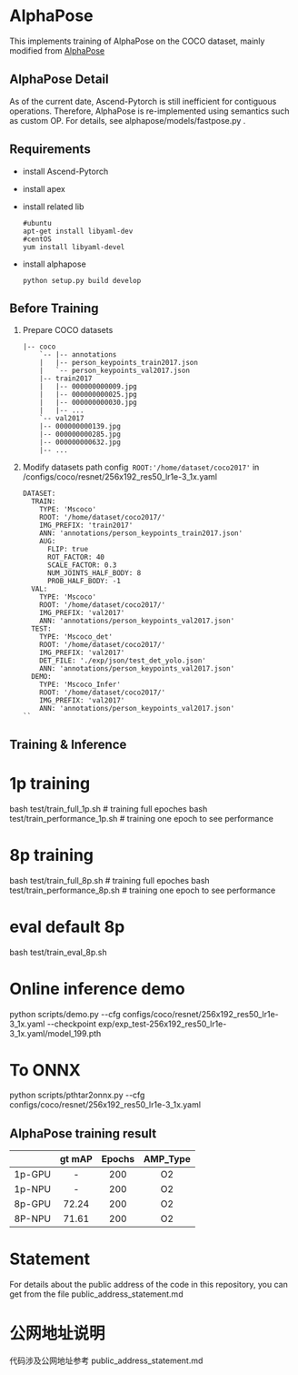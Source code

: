# AlphaPose

This implements training of AlphaPose on the COCO dataset, mainly modified from [AlphaPose](https://github.com/MVIG-SJTU/AlphaPose)

## AlphaPose Detail

As of the current date, Ascend-Pytorch is still inefficient for contiguous operations. Therefore, AlphaPose is re-implemented using semantics such as custom OP. For details, see alphapose/models/fastpose.py . 

## Requirements

-   install Ascend-Pytorch 

-   install apex 

-   install related lib
      ```
    #ubuntu 
    apt-get install libyaml-dev
    #centOS 
    yum install libyaml-devel
      ```

-   install alphapose

    ```
    python setup.py build develop
    ```

## Before Training

1.  Prepare COCO datasets

    ```
    |-- coco
        `-- |-- annotations
        |   |-- person_keypoints_train2017.json
        |   `-- person_keypoints_val2017.json
        |-- train2017
        |   |-- 000000000009.jpg
        |   |-- 000000000025.jpg
        |   |-- 000000000030.jpg
        |   |-- ... 
        `-- val2017
        |-- 000000000139.jpg
        |-- 000000000285.jpg
        |-- 000000000632.jpg
        |-- ... 
    ```
2.  Modify datasets path config` ROOT:'/home/dataset/coco2017'` in /configs/coco/resnet/256x192_res50_lr1e-3_1x.yaml

    ```
    DATASET:
      TRAIN:
        TYPE: 'Mscoco'
        ROOT: '/home/dataset/coco2017/'
        IMG_PREFIX: 'train2017'
        ANN: 'annotations/person_keypoints_train2017.json'
        AUG:
          FLIP: true
          ROT_FACTOR: 40
          SCALE_FACTOR: 0.3
          NUM_JOINTS_HALF_BODY: 8
          PROB_HALF_BODY: -1
      VAL:
        TYPE: 'Mscoco'
        ROOT: '/home/dataset/coco2017/'
        IMG_PREFIX: 'val2017'
        ANN: 'annotations/person_keypoints_val2017.json'
      TEST:
        TYPE: 'Mscoco_det'
        ROOT: '/home/dataset/coco2017/'
        IMG_PREFIX: 'val2017'
        DET_FILE: './exp/json/test_det_yolo.json'
        ANN: 'annotations/person_keypoints_val2017.json'
      DEMO:
        TYPE: 'Mscoco_Infer'
        ROOT: '/home/dataset/coco2017/'
        IMG_PREFIX: 'val2017'
        ANN: 'annotations/person_keypoints_val2017.json'
    ``

## Training & Inference

# 1p training
bash test/train_full_1p.sh        # training full epoches
bash test/train_performance_1p.sh # training one epoch to see performance

# 8p training
bash test/train_full_8p.sh        # training full epoches
bash test/train_performance_8p.sh # training one epoch to see performance

# eval default 8p
bash test/train_eval_8p.sh

# Online inference demo
python scripts/demo.py --cfg configs/coco/resnet/256x192_res50_lr1e-3_1x.yaml --checkpoint exp/exp_test-256x192_res50_lr1e-3_1x.yaml/model_199.pth

# To ONNX
python scripts/pthtar2onnx.py --cfg configs/coco/resnet/256x192_res50_lr1e-3_1x.yaml

## AlphaPose training result

|        | gt mAP | Epochs | AMP_Type |
|:------:|:------:|:------:|:--------:|
| 1p-GPU |   -    |  200   |    O2    |
| 1p-NPU |   -    |  200   |    O2    |
| 8p-GPU | 72.24  |  200   |    O2    |
| 8P-NPU | 71.61  |  200   |    O2    |

# Statement
For details about the public address of the code in this repository, you can get from the file public_address_statement.md

# 公网地址说明

代码涉及公网地址参考 public_address_statement.md